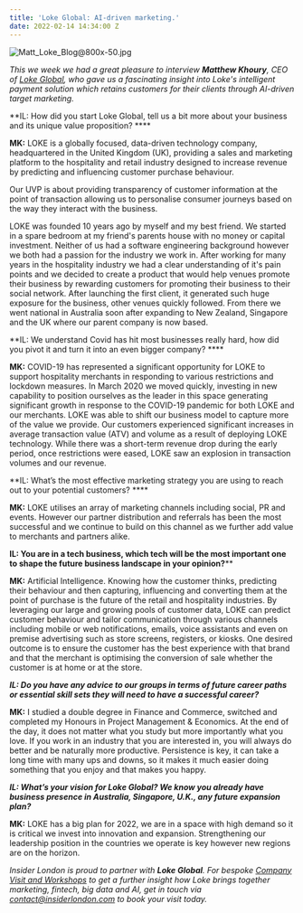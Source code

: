 ```yaml
---
title: 'Loke Global: AI-driven marketing.'
date: 2022-02-14 14:34:00 Z
---
```


![Matt_Loke_Blog@800x-50.jpg](/uploads/Matt_Loke_Blog@800x-50.jpg)

*This we week we had a great pleasure to 
interview **Matthew Khoury**, CEO of [Loke Global](https://loke.global/), who gave us a fascinating insight into Loke's intelligent payment solution which retains customers for their clients through AI-driven target marketing.*


**IL: How did you start Loke Global, tell us a bit more about your business and its unique value proposition? ****

**MK:** LOKE is a globally focused, data-driven technology company, headquartered in the United Kingdom (UK), providing a sales and marketing platform to the hospitality and retail industry designed to increase revenue by predicting and influencing customer purchase behaviour. 

Our UVP is about providing transparency of customer information at the point of transaction allowing us to personalise consumer journeys based on the way they interact with the business. 

LOKE was founded 10 years ago by myself and my best friend. We started in a spare bedroom at my friend's parents house with no money or capital investment. Neither of us had a software engineering background however we both had a passion for the industry we work in. After working for many years in the hospitality industry we had a clear understanding of it's pain points and we decided to create a product that would help venues promote their business by rewarding customers for promoting their business to their social network. After launching the first client, it generated such huge exposure for the business, other venues quickly followed. From there we went national in Australia soon after expanding to New Zealand, Singapore and the UK where our parent company is now based.

**IL: We understand Covid has hit most businesses really hard, how did you pivot it and turn it into an even bigger company? ****

**MK:** COVID-19 has represented a significant opportunity for LOKE to support hospitality merchants in responding to various restrictions and lockdown measures.
In March 2020 we moved quickly, investing in new capability to position ourselves as the leader in this space generating significant growth in response to the COVID-19 pandemic for both LOKE and our merchants. LOKE was able to shift our business model to capture more of the value we provide. Our customers experienced significant increases in average transaction value (ATV) and volume as a result of deploying LOKE technology. While there was a short-term revenue drop during the early period, once restrictions were eased, LOKE saw an explosion in transaction volumes and our revenue. 

**IL: What’s the most effective marketing strategy you are using to reach out to your potential customers? ****

**MK:** LOKE utilises an array of marketing channels including social, PR and events. However our partner distribution and referrals has been the most successful and we continue to build on this channel as we further add value to merchants and partners alike. 

**IL: You are in a tech business, which tech will be the most important one to shape the future business landscape in your opinion?**** 

**MK:** Artificial Intelligence. Knowing how the customer thinks, predicting their behaviour and then capturing, influencing and converting them at the point of purchase is the future of the retail and hospitality industries. By leveraging our large and growing pools of customer data, LOKE can predict customer behaviour and tailor communication through various channels including mobile or web notifications, emails, voice assistants and even on premise advertising such as store screens, registers, or kiosks.
One desired outcome is to ensure the customer has the best experience with that brand and that the merchant is optimising the conversion of sale whether the customer is at home or at the store. 

***IL: Do you have any advice to our groups in terms of future career paths or essential skill sets they will need to have a successful career?***

**MK:** I studied a double degree in Finance and Commerce, switched and completed my Honours in Project Management & Economics. At the end of the day, it does not matter what you study but more importantly what you love. If you work in an industry that you are interested in, you will always do better and be naturally more productive. Persistence is key, it can take a long time with many ups and downs, so it makes it much easier doing something that you enjoy and that makes you happy. 

***IL: What’s your vision for Loke Global? We know you already have business presence in Australia, Singapore, U.K., any future expansion plan?*** 

**MK:** LOKE has a big plan for 2022, we are in a space with high demand so it is critical we invest into innovation and expansion. Strengthening our leadership position in the countries we operate is key however new regions are on the horizon. 

*Insider London is proud to partner with **Loke Global**. For bespoke [Company Visit and Workshops](https://www.insiderlondon.com/london/company-visits/) to get a further insight how Loke brings together marketing, fintech, big data and AI, get in touch via <a href="mailto:contact@insiderlondon.com">contact@insiderlondon.com</a> to book your visit today.*
